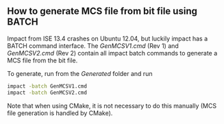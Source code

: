 ## How to generate MCS file from bit file using BATCH

Impact from ISE 13.4 crashes on Ubuntu 12.04, but luckily impact
has a BATCH command interface. The *GenMCSV1.cmd* (Rev 1) and *GenMCSV2.cmd* (Rev 2) contain all impact
batch commands to generate a MCS file from the bit file.

To generate, run from the *Generated* folder and run
```sh
impact -batch GenMCSV1.cmd
impact -batch GenMCSV2.cmd
```

Note that when using CMake, it is not necessary to do this manually
(MCS file generation is handled by CMake).
